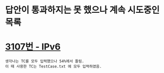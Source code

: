 답안이 통과하지는 못 했으나 계속 시도중인 목록
==============================================

[3107번 - IPv6](https://www.acmicpc.net/problem/3107)
=====================================================

```
생각나는 TC를 모두 입력했으나 54%에서 틀림.
이 때 사용한 TC는 TestCase.txt 에 모두 입력하였음.
```
